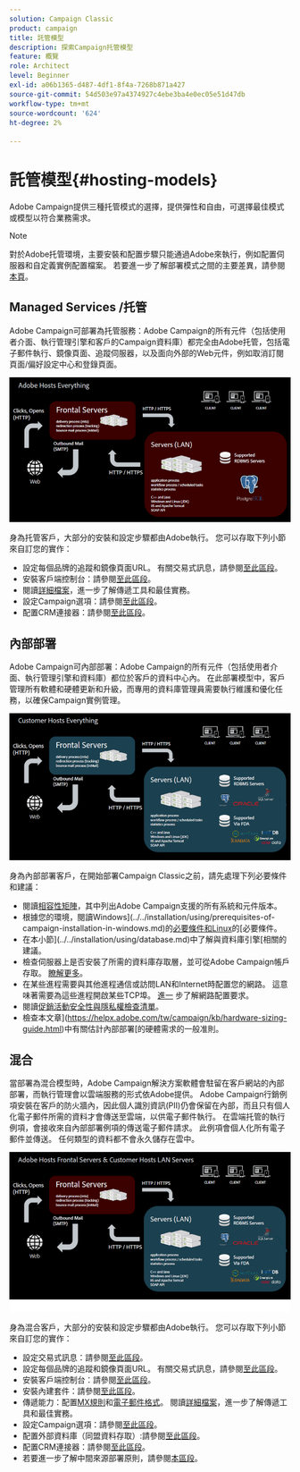 ```yaml
---
solution: Campaign Classic
product: campaign
title: 託管模型
description: 探索Campaign托管模型
feature: 概覽
role: Architect
level: Beginner
exl-id: a06b1365-d487-4df1-8f4a-7268b871a427
source-git-commit: 54d503e97a4374927c4ebe3ba4e0ec05e51d47db
workflow-type: tm+mt
source-wordcount: '624'
ht-degree: 2%

---
```


# 託管模型{#hosting-models}

Adobe Campaign提供三種托管模式的選擇，提供彈性和自由，可選擇最佳模式或模型以符合業務需求。

>[!NOTE]
>
>對於Adobe托管環境，主要安裝和配置步驟只能通過Adobe來執行，例如配置伺服器和自定義實例配置檔案。 若要進一步了解部署模式之間的主要差異，請參閱[本頁](../../installation/using/capability-matrix.md)。

## Managed Services /托管

Adobe Campaign可部署為托管服務：Adobe Campaign的所有元件（包括使用者介面、執行管理引擎和客戶的Campaign資料庫）都完全由Adobe托管，包括電子郵件執行、鏡像頁面、追蹤伺服器，以及面向外部的Web元件，例如取消訂閱頁面/偏好設定中心和登錄頁面。

![](assets/deployment_hosted.png)

身為托管客戶，大部分的安裝和設定步驟都由Adobe執行。 您可以存取下列小節來自訂您的實作：

* 設定每個品牌的追蹤和鏡像頁面URL。 有關交易式訊息，請參閱[至此區段](../../message-center/using/additional-configurations.md#configuring-multibranding)。
* 安裝客戶端控制台：請參閱[至此區段](../../installation/using/installing-the-client-console.md)。
* 閱讀[詳細檔案](../../delivery/using/about-deliverability.md)，進一步了解傳遞工具和最佳實務。
* 設定Campaign選項：請參閱[至此區段](../../installation/using/configuring-campaign-options.md)。
* 配置CRM連接器：請參閱[至此區段](../../platform/using/crm-connectors.md)。

## 內部部署

Adobe Campaign可內部部署：Adobe Campaign的所有元件（包括使用者介面、執行管理引擎和資料庫）都位於客戶的資料中心內。 在此部署模型中，客戶管理所有軟體和硬體更新和升級，而專用的資料庫管理員需要執行維護和優化任務，以確保Campaign實例管理。

![](assets/deployment_onpremise.png)

身為內部部署客戶，在開始部署Campaign Classic之前，請先處理下列必要條件和建議：

* 閱讀[相容性矩陣](../../rn/using/compatibility-matrix.md)，其中列出Adobe Campaign支援的所有系統和元件版本。
* 根據您的環境，閱讀Windows](../../installation/using/prerequisites-of-campaign-installation-in-windows.md)的[必要條件和Linux](../../installation/using/prerequisites-of-campaign-installation-in-linux.md)的[必要條件。
* 在本小節](../../installation/using/database.md)中了解與資料庫引擎[相關的建議。
* 檢查伺服器上是否安裝了所需的資料庫存取層，並可從Adobe Campaign帳戶存取。 [瞭解更多](../../installation/using/application-server.md)。
* 在某些進程需要與其他進程通信或訪問LAN和Internet時配置您的網路。 這意味著需要為這些進程開啟某些TCP埠。 [進一](../../installation/using/network-configuration.md) 步了解網路配置要求。
* 閱讀[促銷活動安全性與隱私權檢查清單](https://helpx.adobe.com/tw/campaign/kb/acc-security.html)。
* 檢查本文章](https://helpx.adobe.com/tw/campaign/kb/hardware-sizing-guide.html)中有關估計內部部署[的硬體需求的一般准則。

## 混合

當部署為混合模型時，Adobe Campaign解決方案軟體會駐留在客戶網站的內部部署，而執行管理會以雲端服務的形式依Adobe提供。 Adobe Campaign行銷例項安裝在客戶的防火牆內，因此個人識別資訊(PII)仍會保留在內部，而且只有個人化電子郵件所需的資料才會傳送至雲端，以供電子郵件執行。 在雲端托管的執行例項，會接收來自內部部署例項的傳送電子郵件請求。 此例項會個人化所有電子郵件並傳送。 任何類型的資料都不會永久儲存在雲中。

![](assets/deployment_hybrid.png)

身為混合客戶，大部分的安裝和設定步驟都由Adobe執行。 您可以存取下列小節來自訂您的實作：

* 設定交易式訊息：請參閱[至此區段](../../message-center/using/transactional-messaging-architecture.md)。
* 設定每個品牌的追蹤和鏡像頁面URL。 有關交易式訊息，請參閱[至此區段](../../message-center/using/additional-configurations.md#configuring-multibranding)。
* 安裝客戶端控制台：請參閱[至此區段](../../installation/using/installing-the-client-console.md)。
* 安裝內建套件：請參閱[至此區段](../../installation/using/installing-campaign-standard-packages.md)。
* 傳遞能力：配置[MX規則](../../installation/using/email-deliverability.md#mx-configuration)和[電子郵件格式](../../installation/using/email-deliverability.md#managing-email-formats)。 閱讀[詳細檔案](../../delivery/using/about-deliverability.md)，進一步了解傳遞工具和最佳實務。
* 設定Campaign選項：請參閱[至此區段](../../installation/using/configuring-campaign-options.md)。
* 配置外部資料庫（同盟資料存取）:請參閱[至此區段](../../installation/using/about-fda.md)。
* 配置CRM連接器：請參閱[至此區段](../../platform/using/crm-connectors.md)。
* 若要進一步了解中間來源部署原則，請參閱[本區段](../../installation/using/mid-sourcing-deployment.md)。
